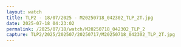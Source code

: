 ```yaml
---
layout: watch
title: TLP2 - 18/07/2025 - M20250718_042302_TLP_2T.jpg
date: 2025-07-18 04:23:02
permalink: /2025/07/18/watch/M20250718_042302_TLP_2
capture: TLP2/2025/202507/20250717/M20250718_042302_TLP_2T.jpg
---
```

